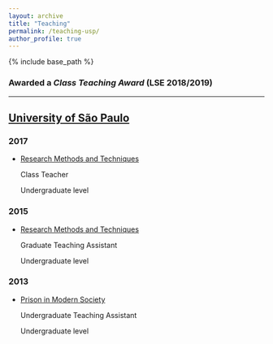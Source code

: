 ```yaml
---
layout: archive
title: "Teaching"
permalink: /teaching-usp/
author_profile: true
---
```


{% include base_path %}

### Awarded a <i>Class Teaching Award</i> (LSE 2018/2019)

______________

## [University of São Paulo](https://www.fflch.usp.br)

 ### 2017

 - [Research Methods and Techniques](https://uspdigital.usp.br/jupiterweb/obterDisciplina?sgldis=FSL0203)

   Class Teacher

    Undergraduate level
    
    
 ### 2015
 
- [Research Methods and Techniques](https://uspdigital.usp.br/jupiterweb/obterDisciplina?sgldis=FSL0203)

   Graduate Teaching Assistant

    Undergraduate level
    
    
 ### 2013
 
- [Prison in Modern Society](https://uspdigital.usp.br/jupiterweb/obterDisciplina?sgldis=FSL0531)

   Undergraduate Teaching Assistant

   Undergraduate level
